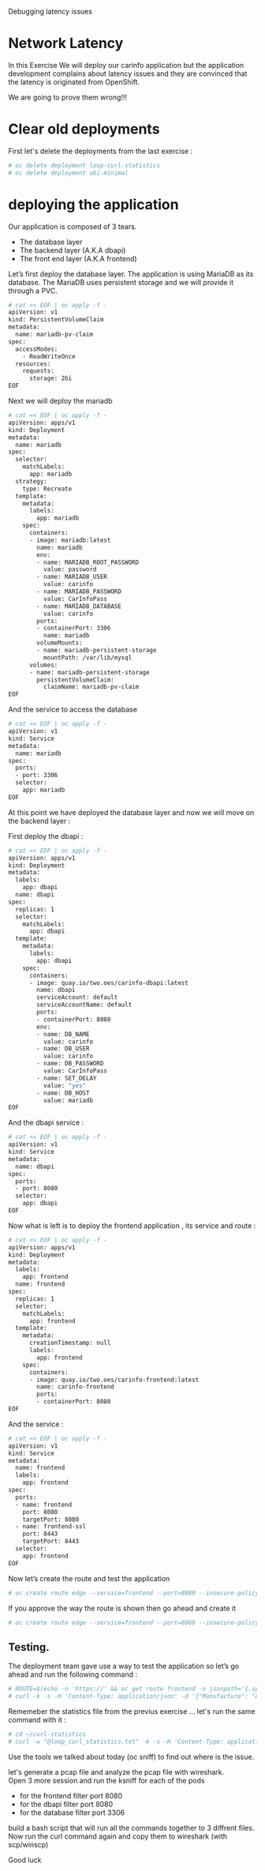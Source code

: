 Debugging latency issues

# Network Latency
In this Exercise We will deploy our carinfo application but the application development complains about latency issues and they are convinced that the latency is originated from OpenShift.

We are going to prove them wrong!!!

# Clear old deployments 

First let's delete the deployments from the last exercise :
```bash
# oc delete deployment loop-curl-statistics
# oc delete deployment ubi-minimal
```

# deploying the application

Our application is composed of 3 tears.
* The database layer
* The backend layer (A.K.A dbapi)
* The front end layer (A.K.A frontend)

Let’s first deploy the database layer. The application is using MariaDB as its database.
The MariaDB uses persistent storage and we will provide it through a PVC.

```bash
# cat << EOF | oc apply -f -
apiVersion: v1
kind: PersistentVolumeClaim
metadata:
  name: mariadb-pv-claim
spec:
  accessModes:
    - ReadWriteOnce
  resources:
    requests:
      storage: 2Gi
EOF
```

Next we will deploy the mariadb 
```bash
# cat << EOF | oc apply -f -
apiVersion: apps/v1
kind: Deployment
metadata:
  name: mariadb
spec:
  selector:
    matchLabels:
      app: mariadb
  strategy:
    type: Recreate
  template:
    metadata:
      labels:
        app: mariadb
    spec:
      containers:
      - image: mariadb:latest
        name: mariadb
        env:
        - name: MARIADB_ROOT_PASSWORD
          value: password
        - name: MARIADB_USER
          value: carinfo
        - name: MARIADB_PASSWORD
          value: CarInfoPass
        - name: MARIADB_DATABASE
          value: carinfo
        ports:
        - containerPort: 3306
          name: mariadb
        volumeMounts:
        - name: mariadb-persistent-storage
          mountPath: /var/lib/mysql
      volumes:
      - name: mariadb-persistent-storage
        persistentVolumeClaim:
          claimName: mariadb-pv-claim
EOF
```

And the service to access the database 

```bash
# cat << EOF | oc apply -f -
apiVersion: v1
kind: Service
metadata:
  name: mariadb
spec:
  ports:
  - port: 3306
  selector:
    app: mariadb
EOF
```

At this point we have deployed the database layer and now we will move on the backend layer :

First deploy the dbapi :

```bash
# cat << EOF | oc apply -f -
apiVersion: apps/v1
kind: Deployment
metadata:
  labels:
    app: dbapi
  name: dbapi
spec:
  replicas: 1
  selector:
    matchLabels:
      app: dbapi
  template:
    metadata:
      labels:
        app: dbapi
    spec:
      containers:
      - image: quay.io/two.oes/carinfo-dbapi:latest
        name: dbapi
        serviceAccount: default
        serviceAccountName: default
        ports:
        - containerPort: 8080
        env:
        - name: DB_NAME
          value: carinfo
        - name: DB_USER
          value: carinfo
        - name: DB_PASSWORD
          value: CarInfoPass
        - name: SET_DELAY
          value: "yes"
        - name: DB_HOST
          value: mariadb
EOF
```

And the dbapi service :
```bash
# cat << EOF | oc apply -f -
apiVersion: v1
kind: Service
metadata:
  name: dbapi
spec:
  ports:
  - port: 8080
  selector:
    app: dbapi
EOF
```

Now what is left is to deploy the frontend application , its service and route :

```bash
# cat << EOF | oc apply -f -
apiVersion: apps/v1
kind: Deployment
metadata:
  labels:
    app: frontend
  name: frontend
spec:
  replicas: 1
  selector:
    matchLabels:
      app: frontend
  template:
    metadata:
      creationTimestamp: null
      labels:
        app: frontend
    spec:
      containers:
      - image: quay.io/two.oes/carinfo-frontend:latest
        name: carinfo-frontend
        ports:
        - containerPort: 8080
EOF
```
And the service :

```bash
# cat << EOF | oc apply -f -
apiVersion: v1
kind: Service
metadata:
  name: frontend
  labels:
    app: frontend
spec:
  ports:
  - name: frontend
    port: 8080
    targetPort: 8080
  - name: frontend-ssl
    port: 8443
    targetPort: 8443
  selector:
    app: frontend
EOF
```
Now let’s create the route and test the application
```bash
# oc create route edge --service=frontend --port=8080 --insecure-policy=Redirect --dry-run=client -o yaml
```

If you approve the way the route is shown then go ahead and create it 
```bash
# oc create route edge --service=frontend --port=8080 --insecure-policy=Redirect
```

## Testing.
The deployment team gave use a way to test the application so let’s go ahead and run the following command :
```bash
# ROUTE=$(echo -n 'https://' && oc get route frontend -o jsonpath='{.spec.host}')
# curl -k -s -H 'Content-Type: application/json' -d '{"Manufacture": "Alfa Romeo","Module": "Jullieta"}' ${ROUTE}/query | jq
```

Rememeber the statistics file from the previus exercise ... let's run the same command with it :

```bash
# cd ~/curl-statistics
# curl -w "@loop_curl_statistics.txt" -k -s -H 'Content-Type: application/json' -d '{"Manufacture": "Alfa Romeo","Module": "Jullieta"}' ${ROUTE}/query | jq
```
Use the tools we talked about today (oc sniff) to find out where is the issue.

let's generate a pcap file and analyze the pcap file with wireshark.  
Open 3 more session and run the ksniff for each of the pods
  - for the frontend filter port 8080
  - for the dbapi filter port 8080
  - for the database filter port 3306

build a bash script that will run all the commands together to 3 diffrent files.
Now run the curl command again and copy them to wireshark (with scp/winscp)

Good luck 
